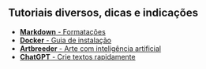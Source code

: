 ## Tutoriais diversos, dicas e indicações

* [**Markdown** - Formatações](docs/formata%C3%A7%C3%A3o_markdown.md)
* [**Docker** - Guia de instalação](docs/docker.md)
* [**Artbreeder** - Arte com inteligência artificial](docs/artbreeder.md)
* [**ChatGPT** - Crie textos rapidamente](docs/chatgpt.md)